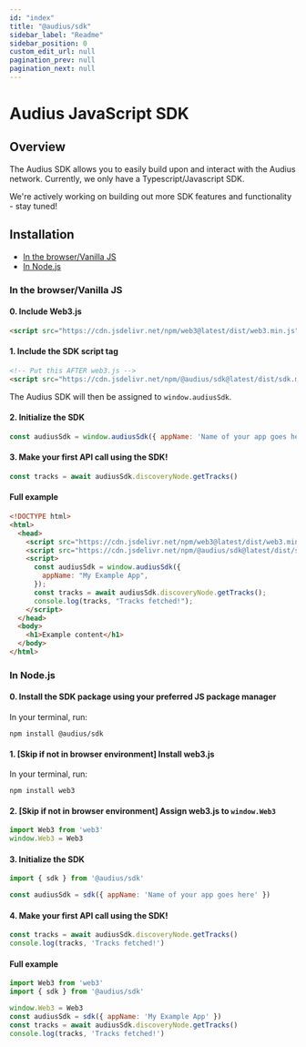 ```yaml
---
id: "index"
title: "@audius/sdk"
sidebar_label: "Readme"
sidebar_position: 0
custom_edit_url: null
pagination_prev: null
pagination_next: null
---
```


# Audius JavaScript SDK

## Overview

The Audius SDK allows you to easily build upon and interact with the Audius network. Currently, we only have a Typescript/Javascript SDK.

We're actively working on building out more SDK features and functionality - stay tuned!

## Installation

- [In the browser/Vanilla JS](#in-the-browservanilla-js)
- [In Node.js](#in-nodejs)

### In the browser/Vanilla JS

#### 0. Include Web3.js

```html
<script src="https://cdn.jsdelivr.net/npm/web3@latest/dist/web3.min.js"></script>
```

#### 1. Include the SDK script tag

```html
<!-- Put this AFTER web3.js -->
<script src="https://cdn.jsdelivr.net/npm/@audius/sdk@latest/dist/sdk.min.js"></script>
```

The Audius SDK will then be assigned to `window.audiusSdk`.

#### 2. Initialize the SDK

```js
const audiusSdk = window.audiusSdk({ appName: 'Name of your app goes here' })
```

#### 3. Make your first API call using the SDK!

```js
const tracks = await audiusSdk.discoveryNode.getTracks()
```

#### Full example

```html title="index.html"
<!DOCTYPE html>
<html>
  <head>
    <script src="https://cdn.jsdelivr.net/npm/web3@latest/dist/web3.min.js"></script>
    <script src="https://cdn.jsdelivr.net/npm/@audius/sdk@latest/dist/sdk.min.js"></script>
    <script>
      const audiusSdk = window.audiusSdk({
        appName: "My Example App",
      });
      const tracks = await audiusSdk.discoveryNode.getTracks();
      console.log(tracks, "Tracks fetched!");
    </script>
  </head>
  <body>
    <h1>Example content</h1>
  </body>
</html>
```

### In Node.js

#### 0. Install the SDK package using your preferred JS package manager

In your terminal, run:

```bash"
npm install @audius/sdk
```

#### 1. [Skip if not in browser environment] Install web3.js

In your terminal, run:

```bash"
npm install web3
```

#### 2. [Skip if not in browser environment] Assign web3.js to `window.Web3`

```js
import Web3 from 'web3'
window.Web3 = Web3
```

#### 3. Initialize the SDK

```js
import { sdk } from '@audius/sdk'

const audiusSdk = sdk({ appName: 'Name of your app goes here' })
```

#### 4. Make your first API call using the SDK!

```js
const tracks = await audiusSdk.discoveryNode.getTracks()
console.log(tracks, 'Tracks fetched!')
```

#### Full example

```js title="app.js"
import Web3 from 'web3'
import { sdk } from '@audius/sdk'

window.Web3 = Web3
const audiusSdk = sdk({ appName: 'My Example App' })
const tracks = await audiusSdk.discoveryNode.getTracks()
console.log(tracks, 'Tracks fetched!')
```
